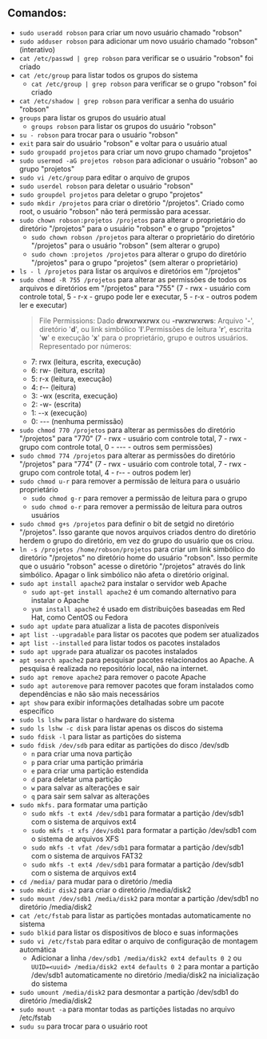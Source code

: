 ## Comandos:
- `sudo useradd robson` para criar um novo usuário chamado "robson"
- `sudo adduser robson` para adicionar um novo usuário chamado "robson" (interativo)
- `cat /etc/passwd | grep robson` para verificar se o usuário "robson" foi criado
- `cat /etc/group` para listar todos os grupos do sistema
    - `cat /etc/group | grep robson` para verificar se o grupo "robson" foi criado
- `cat /etc/shadow | grep robson` para verificar a senha do usuário "robson"
- `groups` para listar os grupos do usuário atual
    - `groups robson` para listar os grupos do usuário "robson"
- `su - robson` para trocar para o usuário "robson"
- `exit` para sair do usuário "robson" e voltar para o usuário atual
- `sudo groupadd projetos` para criar um novo grupo chamado "projetos"
- `sudo usermod -aG projetos robson` para adicionar o usuário "robson" ao grupo "projetos"
- `sudo vi /etc/group` para editar o arquivo de grupos
- `sudo userdel robson` para deletar o usuário "robson"
- `sudo groupdel projetos` para deletar o grupo "projetos"
- `sudo mkdir /projetos` para criar o diretório "/projetos". Criado como root, o usuário "robson" não terá permissão para acessar.
- `sudo chown robson:projetos /projetos` para alterar o proprietário do diretório "/projetos" para o usuário "robson" e o grupo "projetos"
    - `sudo chown robson /projetos` para alterar o proprietário do diretório "/projetos" para o usuário "robson" (sem alterar o grupo)
    - `sudo chown :projetos /projetos` para alterar o grupo do diretório "/projetos" para o grupo "projetos" (sem alterar o proprietário)
- `ls - l /projetos` para listar os arquivos e diretórios em "/projetos"
- `sudo chmod -R 755 /projetos` para alterar as permissões de todos os arquivos e diretórios em "/projetos" para "755" (7 - rwx - usuário com controle total, 5 - r-x - grupo pode ler e executar, 5 - r-x - outros podem ler e executar)
    > File Permissions:
    Dado **drwxrwxrwx** ou **-rwxrwxrws**: Arquivo '**-**', diretório '**d**', ou link simbólico '**l**'.Permissões de leitura '**r**', escrita '**w**' e execução '**x**' para o proprietário, grupo e outros usuários. 
    Representado por números:
    - 7: rwx (leitura, escrita, execução)
    - 6: rw- (leitura, escrita)
    - 5: r-x (leitura, execução)
    - 4: r-- (leitura)
    - 3: -wx (escrita, execução)
    - 2: -w- (escrita)
    - 1: --x (execução)
    - 0: --- (nenhuma permissão)
- `sudo chmod 770 /projetos` para alterar as permissões do diretório "/projetos" para "770" (7 - rwx - usuário com controle total, 7 - rwx - grupo com controle total, 0 - --- - outros sem permissões)
- `sudo chmod 774 /projetos` para alterar as permissões do diretório "/projetos" para "774" (7 - rwx - usuário com controle total, 7 - rwx - grupo com controle total, 4 - r-- - outros podem ler)
- `sudo chmod u-r` para remover a permissão de leitura para o usuário proprietário
    - `sudo chmod g-r` para remover a permissão de leitura para o grupo
    - `sudo chmod o-r` para remover a permissão de leitura para outros usuários
- `sudo chmod g+s /projetos` para definir o bit de setgid no diretório "/projetos". Isso garante que novos arquivos criados dentro do diretório herdem o grupo do diretório, em vez do grupo do usuário que os criou.
- `ln -s /projetos /home/robson/projetos` para criar um link simbólico do diretório "/projetos" no diretório home do usuário "robson". Isso permite que o usuário "robson" acesse o diretório "/projetos" através do link simbólico. Apagar o link simbólico não afeta o diretório original.
- `sudo apt install apache2` para instalar o servidor web Apache
    - `sudo apt-get install apache2` é um comando alternativo para instalar o Apache
    - `yum install apache2` é usado em distribuições baseadas em Red Hat, como CentOS ou Fedora
- `sudo apt update` para atualizar a lista de pacotes disponíveis
- `apt list --upgradable` para listar os pacotes que podem ser atualizados
- `apt list --installed` para listar todos os pacotes instalados
- `sudo apt upgrade` para atualizar os pacotes instalados
- `apt search apache2` para pesquisar pacotes relacionados ao Apache. A pesquisa é realizada no repositório local, não na internet.
- `sudo apt remove apache2` para remover o pacote Apache
- `sudo apt autoremove` para remover pacotes que foram instalados como dependências e não são mais necessários
- `apt show` para exibir informações detalhadas sobre um pacote específico
- `sudo ls lshw` para listar o hardware do sistema
- `sudo ls lshw -c disk` para listar apenas os discos do sistema
- `sudo fdisk -l` para listar as partições do sistema
- `sudo fdisk /dev/sdb` para editar as partições do disco /dev/sdb
    - `n` para criar uma nova partição
    - `p` para criar uma partição primária
    - `e` para criar uma partição estendida
    - `d` para deletar uma partição
    - `w` para salvar as alterações e sair
    - `q` para sair sem salvar as alterações
- `sudo mkfs.` para formatar uma partição
    - `sudo mkfs -t ext4 /dev/sdb1` para formatar a partição /dev/sdb1 com o sistema de arquivos ext4
    - `sudo mkfs -t xfs /dev/sdb1` para formatar a partição /dev/sdb1 com o sistema de arquivos XFS
    - `sudo mkfs -t vfat /dev/sdb1` para formatar a partição /dev/sdb1 com o sistema de arquivos FAT32
    - `sudo mkfs -t ext4 /dev/sdb1` para formatar a partição /dev/sdb1 com o sistema de arquivos ext4
- `cd /media/` para mudar para o diretório /media
- `sudo mkdir disk2` para criar o diretório /media/disk2
- `sudo mount /dev/sdb1 /media/disk2` para montar a partição /dev/sdb1 no diretório /media/disk2
- `cat /etc/fstab` para listar as partições montadas automaticamente no sistema
- `sudo blkid` para listar os dispositivos de bloco e suas informações
- `sudo vi /etc/fstab` para editar o arquivo de configuração de montagem automática
    - Adicionar a linha `/dev/sdb1 /media/disk2 ext4 defaults 0 2` ou `UUID=<uuid> /media/disk2 ext4 defaults 0 2` para montar a partição /dev/sdb1 automaticamente no diretório /media/disk2 na inicialização do sistema
- `sudo umount /media/disk2` para desmontar a partição /dev/sdb1 do diretório /media/disk2
- `sudo mount -a` para montar todas as partições listadas no arquivo /etc/fstab
- `sudu su` para trocar para o usuário root